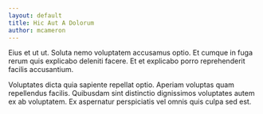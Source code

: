 ```yaml
---
layout: default
title: Hic Aut A Dolorum
author: mcameron
---
```


Eius et ut ut. Soluta nemo voluptatem accusamus optio. Et cumque in fuga rerum quis explicabo deleniti facere. Et et explicabo porro reprehenderit facilis accusantium.

Voluptates dicta quia sapiente repellat optio. Aperiam voluptas quam repellendus facilis. Quibusdam sint distinctio dignissimos voluptates autem ex ab voluptatem. Ex aspernatur perspiciatis vel omnis quis culpa sed est.
